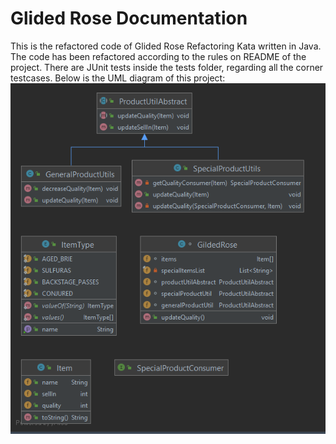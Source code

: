 # Glided Rose Documentation

This is the refactored code of Glided Rose Refactoring Kata written in Java. The code has been refactored according to the rules on README of the project. 
There are JUnit tests inside the tests folder, regarding all the corner testcases. Below is the UML diagram of this project:
![alt text](https://github.com/johan14/glided-rose/blob/9aa69994cadff043cb3398c6cfc4c70040c90e6d/uml%20diagram.png?raw=true) 
